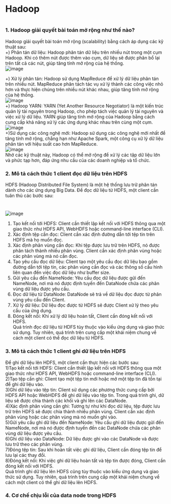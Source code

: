 # Hadoop
#
### 1. Hadoop giải quyết bài toán mở rộng như thế nào?
Hadoop giải quyết bài toán mở rộng (scalability) bằng cách áp dụng các kỹ thuật sau: <br>
  +) Phân tán dữ liệu: Hadoop phân tán dữ liệu trên nhiều nút trong một cụm Hadoop. Khi có thêm nút được thêm vào cụm, dữ liệu sẽ được phân bổ lại trên tất cả các nút, giúp tăng tính mở rộng của hệ thống. <br>
  ![image](https://user-images.githubusercontent.com/64000769/226306082-56e4cb1f-d406-43eb-ab7b-8a5577298c29.png)

  +) Xử lý phân tán: Hadoop sử dụng MapReduce để xử lý dữ liệu phân tán trên nhiều nút. MapReduce phân tách tác vụ xử lý thành các công việc nhỏ hơn và thực hiện chúng trên nhiều nút khác nhau, giúp tăng tính mở rộng của hệ thống. <br>
  ![image](https://user-images.githubusercontent.com/64000769/226303536-0d64645a-8b90-464e-8095-bf930c7db324.png)
<br>
 +) Hadoop YARN: YARN (Yet Another Resource Negotiator) là một kiến trúc quản lý tài nguyên trong Hadoop, cho phép tách việc quản lý tài nguyên và việc xử lý dữ liệu. YARN giúp tăng tính mở rộng của Hadoop bằng cách cung cấp khả năng xử lý các ứng dụng khác nhau trên cùng một cụm. <br>
 ![image](https://user-images.githubusercontent.com/64000769/226304133-6d0e8edd-197f-435c-b17c-2624262292e0.png)
 <br>
 +)Sử dụng các công nghệ mới: Hadoop sử dụng các công nghệ mới nhất để tăng tính mở rộng, chẳng hạn như Apache Spark, một công cụ xử lý dữ liệu phân tán với hiệu suất cao hơn MapReduce.<br>
 ![image](https://user-images.githubusercontent.com/64000769/226304508-af45b349-2c17-402e-81f0-50cae68e926d.png)
<br>
Nhờ các kỹ thuật này, Hadoop có thể mở rộng để xử lý các tập dữ liệu lớn và phức tạp hơn, đáp ứng nhu cầu của các doanh nghiệp và tổ chức.
###
### 2. Mô tả cách thức 1 client đọc dữ liệu trên HDFS
HDFS (Hadoop Distributed File System) là một hệ thống lưu trữ phân tán dành cho các ứng dụng Big Data. Để đọc dữ liệu từ HDFS, một client cần tuân thủ các bước sau: <br>
#
![image](https://user-images.githubusercontent.com/64000769/226307185-ee015b9e-d1a6-4d72-90df-d8d13d79c416.png)

1) Tạo kết nối tới HDFS: Client cần thiết lập kết nối với HDFS thông qua một giao thức như HDFS API, WebHDFS hoặc command-line interface (CLI).<br>
2) Xác định tệp cần đọc: Client cần xác định đường dẫn tới tệp tin trên HDFS mà họ muốn đọc.<br>
3) Xác định phân vùng cần đọc: Khi tệp được lưu trữ trên HDFS, nó được phân tách thành nhiều phân vùng. Client cần xác định phân vùng hoặc các phân vùng mà nó cần đọc. <br>
4) Tạo yêu cầu đọc dữ liệu: Client tạo một yêu cầu đọc dữ liệu bao gồm đường dẫn tới tệp tin, các phân vùng cần đọc và các thông số cấu hình liên quan đến việc đọc dữ liệu như buffer size.<br>
5) Gửi yêu cầu đến NameNode: Yêu cầu đọc dữ liệu được gửi đến NameNode, nơi mà nó được định tuyến đến DataNode chứa các phân vùng dữ liệu được yêu cầu.<br>
6) Đọc dữ liệu từ DataNode: DataNode sẽ trả về dữ liệu đọc được từ phân vùng yêu cầu đến Client.<br>
7) Xử lý dữ liệu: Dữ liệu đọc được từ HDFS sẽ được Client xử lý theo yêu cầu của ứng dụng.<br>
8) Đóng kết nối: Khi xử lý dữ liệu hoàn tất, Client cần đóng kết nối với HDFS.<br>
Quá trình đọc dữ liệu từ HDFS tùy thuộc vào kiểu ứng dụng và giao thức sử dụng. Tuy nhiên, quá trình trên cung cấp một khái niệm chung về cách một client có thể đọc dữ liệu từ HDFS.<br>
###
### 3. Mô tả cách thức 1 client ghi dữ liệu trên HDFS
Để ghi dữ liệu lên HDFS, một client cần thực hiện các bước sau:<br>
1)Tạo kết nối tới HDFS: Client cần thiết lập kết nối với HDFS thông qua một giao thức như HDFS API, WebHDFS hoặc command-line interface (CLI).<br>
2)Tạo tệp cần ghi: Client tạo một tệp tin mới hoặc mở một tệp tin đã tồn tại để ghi dữ liệu vào.<br>
3)Ghi dữ liệu vào tệp tin: Client sử dụng các phương thức cung cấp bởi HDFS API hoặc WebHDFS để ghi dữ liệu vào tệp tin. Trong quá trình ghi, dữ liệu sẽ được chia thành các khối và ghi lên các DataNode.<br>
4)Xác định phân vùng cần ghi: Tương tự như khi đọc dữ liệu, tệp được lưu trữ trên HDFS sẽ được chia thành nhiều phân vùng. Client cần xác định phân vùng hoặc các phân vùng mà nó muốn ghi vào.<br>
5)Gửi yêu cầu ghi dữ liệu đến NameNode: Yêu cầu ghi dữ liệu được gửi đến NameNode, nơi mà nó được định tuyến đến các DataNode chứa các phân vùng dữ liệu được yêu cầu.<br>
6)Ghi dữ liệu vào DataNode: Dữ liệu được ghi vào các DataNode và được lưu trữ theo các phân vùng.<br>
7)Đóng tệp tin: Sau khi hoàn tất việc ghi dữ liệu, Client cần đóng tệp tin để lưu lại các thay đổi.<br>
8)Đóng kết nối: Khi việc ghi dữ liệu hoàn tất và tệp tin được đóng, Client cần đóng kết nối với HDFS.<br>
Quá trình ghi dữ liệu lên HDFS cũng tùy thuộc vào kiểu ứng dụng và giao thức sử dụng. Tuy nhiên, quá trình trên cung cấp một khái niệm chung về cách một client có thể ghi dữ liệu lên HDFS.<br>

###
### 4. Cơ chế chịu lỗi của data node trong HDFS





      
